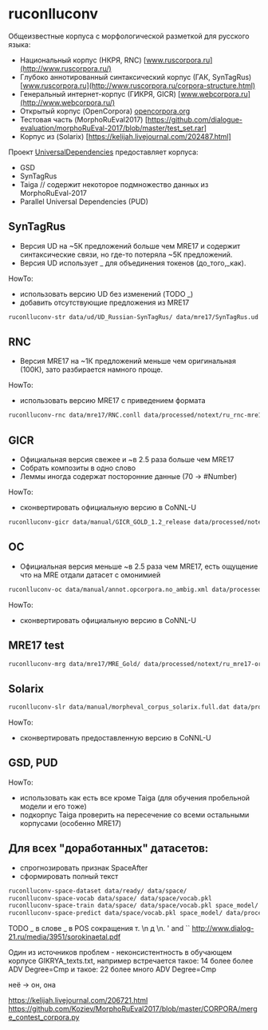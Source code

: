 # ruconlluconv

Общеизвестные корпуса с морфологической разметкой для русского языка:
- Национальный корпус (НКРЯ, RNC) [www.ruscorpora.ru](http://www.ruscorpora.ru/)
- Глубоко аннотированный синтаксический корпус (ГАК, SynTagRus) [www.ruscorpora.ru](http://www.ruscorpora.ru/corpora-structure.html)
- Генеральный интернет-корпус (ГИКРЯ, GICR) [www.webcorpora.ru](http://www.webcorpora.ru/)
- Открытый корпус (OpenCorpora) [opencorpora.org](http://opencorpora.org/)
- Тестовая часть (MorphoRuEval2017) [https://github.com/dialogue-evaluation/morphoRuEval-2017/blob/master/test_set.rar]
- Корпус из (Solarix) [https://kelijah.livejournal.com/202487.html]

Проект [UniversalDependencies](http://universaldependencies.org/) предоставляет корпуса:
- GSD
- SynTagRus
- Taiga // содержит некоторое подмножество данных из MorphoRuEval-2017
- Parallel Universal Dependencies (PUD)


## SynTagRus
- Версия UD на ~5К предложений больше чем MRE17 и содержит синтаксические связи, но где-то потеряла ~5К предложений.
- Версия UD использует _ для объединения токенов (до_того,_как).

HowTo:
- использовать версию UD без изменений (TODO _)
- добавить отсутствующие предложения из MRE17

```bash
ruconlluconv-str data/ud/UD_Russian-SynTagRus/ data/mre17/SynTagRus.ud data/processed/notext/ru_str-ud-add.conllu
```


## RNC
- Версия MRE17 на ~1К предложений меньше чем оригинальная (100К), зато разбирается намного проще.

HowTo:
- использовать версию MRE17 с приведением формата

```bash
ruconlluconv-rnc data/mre17/RNC.conll data/processed/notext/ru_rnc-mre17-train.conllu
```


## GICR
- Официальная версия свежее и ~в 2.5 раза больше чем MRE17
- Собрать композиты в одно слово
- Леммы иногда содержат посторонние данные (70 -> #Number)

HowTo:
- сконвертировать официальную версию в CoNNL-U

```bash
ruconlluconv-gicr data/manual/GICR_GOLD_1.2_release data/processed/notext/ru_gicr-orig-train.conllu
```


## OC
- Официальная версия меньше ~в 2.5 раза чем MRE17, есть ощущение что на MRE отдали датасет с омонимией
```bash
ruconlluconv-oc data/manual/annot.opcorpora.no_ambig.xml data/processed/ru_oc-orig-train.conllu
```

HowTo:
- сконвертировать официальную версию в CoNNL-U

## MRE17 test
```bash
ruconlluconv-mrg data/mre17/MRE_Gold/ data/processed/notext/ru_mre17-orig-test.conllu
```

## Solarix
```bash
ruconlluconv-slr data/manual/morpheval_corpus_solarix.full.dat data/processed/notext/ru_slr-orig-train.conllu
```

HowTo:
- сконвертировать предоставленную версию в CoNNL-U


## GSD, PUD
HowTo:
- использовать как есть все кроме Taiga (для обучения пробельной модели и его тоже)
- подкорпус Taiga проверить на пересечение со всеми остальными корпусами (особенно MRE17)


## Для всех "доработанных" датасетов:
- спрогнозировать признак SpaceAfter
- сформировать полный текст

```bash
ruconlluconv-space-dataset data/ready/ data/space/
ruconlluconv-space-vocab data/space/ data/space/vocab.pkl
ruconlluconv-space-train data/space/ data/space/vocab.pkl space_model/
ruconlluconv-space-predict data/space/vocab.pkl space_model/ data/processed/notext/ data/processed/
```

TODO
_ в слове
_ в POS
сокращения т. \n д \n.
&#39; and ``
http://www.dialog-21.ru/media/3951/sorokinaetal.pdf


Один из источников проблем - неконсистентность в обучающем корпусе GIKRYA_texts.txt, например встречается такое:
14   более   более    ADV    Degree=Cmp
и такое:
22   более   много    ADV    Degree=Cmp

неё -> он, она

https://kelijah.livejournal.com/206721.html
https://github.com/Koziev/MorphoRuEval2017/blob/master/CORPORA/merge_contest_corpora.py
